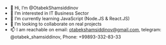 - 👋 Hi, I’m @OtabekShamsiddinov
- 👀 I’m interested in IT Business Sector
- 🌱 I’m currently learning JavaScript (Node.JS & React.JS)
- 💞️ I’m looking to collaborate on real projects
- 📫 I am reachable on email: otabekshamsiddinov@gmail.com, telegram: @otabek_shamsiddinov, Phone: +99893-332-83-33

<!---
OtabekShamsiddinov/OtabekShamsiddinov is a ✨ special ✨ repository because its `README.md` (this file) appears on your GitHub profile.
You can click the Preview link to take a look at your changes.
--->
